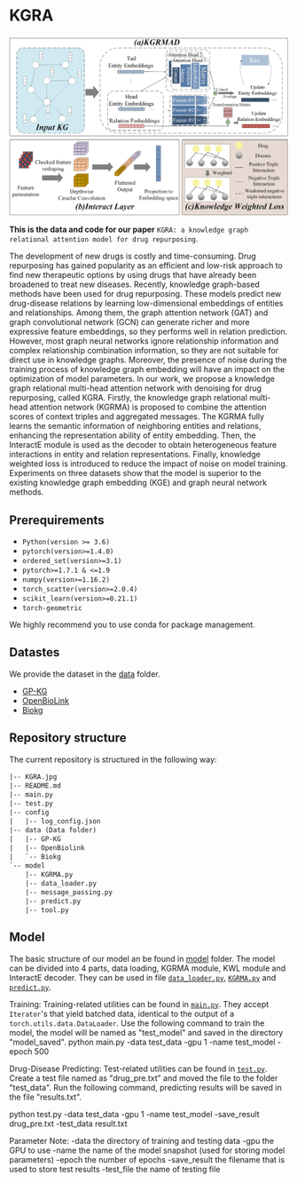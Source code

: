 # KGRA

![ ](KGRA.jpg)

**This is the data and code for our paper** `KGRA: a knowledge graph relational attention model for drug repurposing`.

The development of new drugs is costly and time-consuming. Drug repurposing has gained popularity as an efficient and low-risk approach to find new therapeutic options by using drugs that have already been broadened to treat new diseases. Recently, knowledge graph-based methods have been used for drug repurposing. These models predict new drug-disease relations by learning low-dimensional embeddings of entities and relationships. Among them, the graph attention network (GAT) and graph convolutional network (GCN) can generate richer and more expressive feature embeddings, so they performs well in relation prediction. However, most graph neural networks ignore relationship information and complex relationship combination information, so they are not suitable for direct use in knowledge graphs. Moreover, the presence of noise during the training process of knowledge graph embedding will have an impact on the optimization of model parameters. In our work, we propose a knowledge graph relational multi-head attention network with denoising for drug repurposing, called KGRA. Firstly, the knowledge graph relational multi-head attention network (KGRMA) is proposed to combine the attention scores of context triples and aggregated messages. The KGRMA fully learns the semantic information of neighboring entities and relations, enhancing the representation ability of entity embedding. Then, the InteractE module is used as the decoder to obtain heterogeneous feature interactions in entity and relation representations. Finally, knowledge weighted loss is introduced to reduce the impact of noise on model training. Experiments on three datasets show that the model is superior to the existing knowledge graph embedding (KGE) and graph neural network methods.

## Prerequirements
* `Python(version >= 3.6)`
* `pytorch(version>=1.4.0)`
*  `ordered_set(version>=3.1)`
* `pytorch>=1.7.1 & <=1.9`
* `numpy(version>=1.16.2)`
* `torch_scatter(version>=2.0.4)`
* `scikit_learn(version>=0.21.1)`
* `torch-geometric`
  
We highly recommend you to use conda for package management.

## Datastes

We provide the dataset in the [data](data/) folder.

- [GP-KG](data/GP-KG/)
- [OpenBioLink](data/OpenBioLink/)
- [Biokg](data/Biokg/)

## Repository structure

The current repository is structured in the following way:
```
|-- KGRA.jpg
|-- README.md
|-- main.py
|-- test.py
|-- config
|   |-- log_config.json
|-- data (Data folder)
|   |-- GP-KG
|   |-- OpenBiolink
|   `-- Biokg
`-- model
    |-- KGRMA.py
    |-- data_loader.py
    |-- message_passing.py
    |-- predict.py
    |-- tool.py
```

## Model

The basic structure of our model an be found in [model](model/) folder.
The model can be divided into 4 parts, data loading, KGRMA module, KWL module and InteractE decoder. They can be used in file [`data_loader.py`](model/data_loader.py), [`KGRMA.py`](model/KGRMA.py) and [`predict.py`](model/predict.py).

Training:
Training-related utilities can be found in [`main.py`](main.py). They accept `Iterator`'s that yield batched data,
identical to the output of a `torch.utils.data.DataLoader`. Use the following command to train the model, the model will be named as "test_model" and saved in the directory "model_saved".
  python main.py -data test_data -gpu 1 -name test_model -epoch 500


Drug-Disease Predicting:
Test-related utilities can be found in [`test.py`](test.py). Create a test file named as "drug_pre.txt" and moved the file to the folder "test_data". Run the following command, predicting results will be saved in the file "results.txt".

  python test.py -data test_data -gpu 1 -name test_model -save_result drug_pre.txt -test_data result.txt


Parameter Note:
-data the directory of training and testing data
-gpu the GPU to use
-name the name of the model snapshot (used for storing model parameters)
-epoch the number of epochs
-save_result the filename that is used to store test results
-test_file the name of testing file


